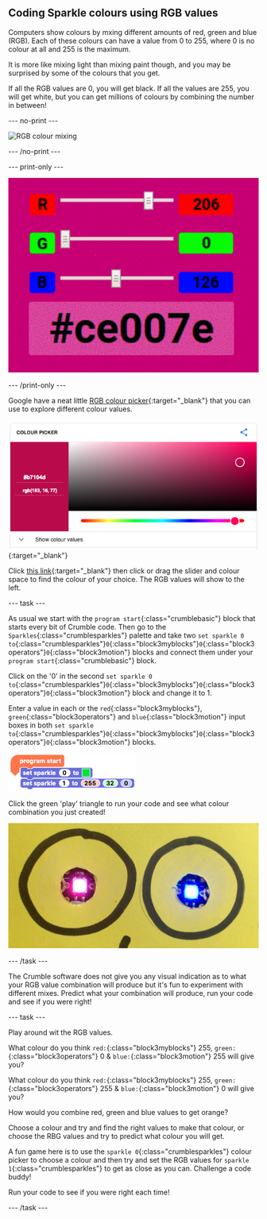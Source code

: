 ## Coding Sparkle colours using RGB values

Computers show colours by mxing different amounts of red, green and blue (RGB). Each  of these colours can have a value from 0 to 255, where 0 is no colour at all and 255 is the maximum. 

It is more like mixing light than mixing paint though, and you may be surprised by some of the colours that you get.

If all the RGB values are 0, you will get black. If all the values are 255, you will get white, but you can get millions of colours by combining the number in between!

--- no-print ---

![RGB colour mixing](images/RGBvalues.gif)

--- /no-print ---

--- print-only ---

![RGB colour mixing](images/RGBvalues_noPrint.png)

--- /print-only ---

Google have a neat little [RGB colour picker](https://www.google.com/search?q=color+picker){:target="_blank"} that you can use to explore different colour values.

[![Google's colour picker with RGB values](images/googleColourPicker.png)](https://www.google.com/search?q=color+picker){:target="_blank"}

Click [this link](https://www.google.com/search?q=color+picker){:target="_blank"} then click or drag the slider and colour space to find the colour of your choice. The RGB values will show to the left.

--- task ---

As usual we start with the `program start`{:class="crumblebasic"} block that starts every bit of Crumble code. Then go to the `Sparkles`{:class="crumblesparkles"} palette and take two `set sparkle 0 to`{:class="crumblesparkles"}`0`{:class="block3myblocks"}`0`{:class="block3operators"}`0`{:class="block3motion"} blocks and connect them under your `program start`{:class="crumblebasic"} block.

Click on the '0' in the second `set sparkle 0 to`{:class="crumblesparkles"}`0`{:class="block3myblocks"}`0`{:class="block3operators"}`0`{:class="block3motion"} block and change it to 1.

Enter a value in each or the `red`{:class="block3myblocks"}, `green`{:class="block3operators"} and `blue`{:class="block3motion"} input boxes in both `set sparkle to`{:class="crumblesparkles"}`0`{:class="block3myblocks"}`0`{:class="block3operators"}`0`{:class="block3motion"} blocks.

![Set Sparkle to user defined RGB code](images/SparkleRGBcode.png)

Click the green 'play' triangle to run your code and see what colour combination you just created!

![Lighting your Sparkles with RGB values](images/RGBSparkleLights.png)

--- /task ---

The Crumble software does not give you any visual indication as to what your RGB value combination will produce but it's fun to experiment with different mixes. Predict what your combination will produce, run your code and see if 
you were right!

--- task ---

Play around wit the RGB values. 

What colour do you think `red:`{:class="block3myblocks"} 255, `green:`{:class="block3operators"} 0 & `blue:`{:class="block3motion"} 255 will give you?

What colour do you think `red:`{:class="block3myblocks"} 255, `green:`{:class="block3operators"} 255 & `blue:`{:class="block3motion"} 0 will give you?

How would you combine red, green and blue values to get orange?

Choose a colour and try and find the right values to make that colour, or choose the RBG values and try to predict what colour you will get.

A fun game here is to use the `sparkle 0`{:class="crumblesparkles"} colour picker to choose a colour and then try and set the RGB values for `sparkle 1`{:class="crumblesparkles"} to get as close as you can. Challenge a code buddy!

Run your code to see if you were right each time!

--- /task ---